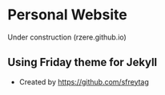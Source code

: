 # Personal Website
Under construction (rzere.github.io)

## Using Friday theme for Jekyll
* Created by https://github.com/sfreytag

